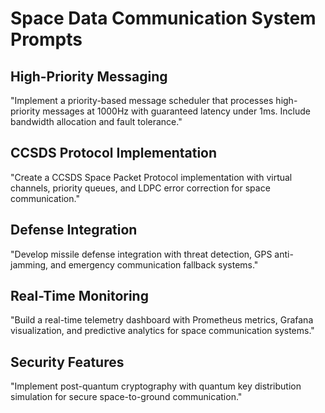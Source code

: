 # Space Data Communication System Prompts

## High-Priority Messaging
"Implement a priority-based message scheduler that processes high-priority messages at 1000Hz with guaranteed latency under 1ms. Include bandwidth allocation and fault tolerance."

## CCSDS Protocol Implementation
"Create a CCSDS Space Packet Protocol implementation with virtual channels, priority queues, and LDPC error correction for space communication."

## Defense Integration
"Develop missile defense integration with threat detection, GPS anti-jamming, and emergency communication fallback systems."

## Real-Time Monitoring
"Build a real-time telemetry dashboard with Prometheus metrics, Grafana visualization, and predictive analytics for space communication systems."

## Security Features
"Implement post-quantum cryptography with quantum key distribution simulation for secure space-to-ground communication."
